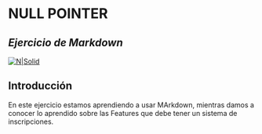 # NULL POINTER 
## _Ejercicio de Markdown_

[![N|Solid](https://cldup.com/dTxpPi9lDf.thumb.png)](https://nodesource.com/products/nsolid)
## Introducción 
En este ejercicio estamos aprendiendo a usar MArkdown, mientras damos a conocer lo aprendido sobre las Features que debe tener un sistema de inscripciones. 

